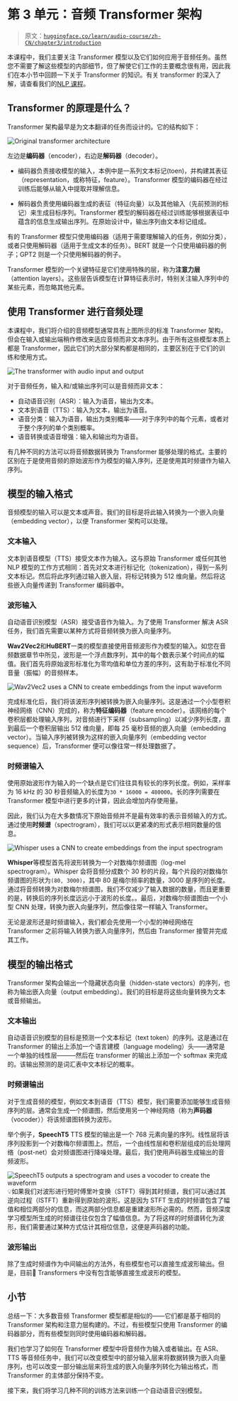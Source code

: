 # 第 3 单元：音频 Transformer 架构

> 原文：[`huggingface.co/learn/audio-course/zh-CN/chapter3/introduction`](https://huggingface.co/learn/audio-course/zh-CN/chapter3/introduction)

            

本课程中，我们主要关注 Transformer 模型以及它们如何应用于音频任务。虽然您不需要了解这些模型的内部细节，但了解使它们工作的主要概念很有用，因此我们在本小节中回顾一下关于 Transformer 的知识。有关 transformer 的深入了解，请查看我们的[NLP 课程](https://huggingface.co/course/chapter1/1)。

## Transformer 的原理是什么？

Transformer 架构最早是为文本翻译的任务而设计的。它的结构如下：

![Original transformer architecture](img/61848bbc9a813497d1f1ac799d9957d7.png)

左边是**编码器**（encoder），右边是**解码器**（decoder）。

*   编码器负责接收模型的输入，本例中是一系列文本标记(toen)，并构建其表征（representation，或称特征，feature）。Transformer 模型的编码器在经过训练后能够从输入中提取并理解信息。

*   解码器负责使用编码器生成的表征（特征向量）以及其他输入（先前预测的标记）来生成目标序列。Transformer 模型的解码器在经过训练能够根据表征中蕴含的信息生成输出序列。在原始设计中，输出序列由文本标记组成。

有的 Transformer 模型只使用编码器（适用于需要理解输入的任务，例如分类），或者只使用解码器（适用于生成文本的任务）。BERT 就是一个只使用编码器的例子；GPT2 则是一个只使用解码器的例子。

Transformer 模型的一个关键特征是它们使用特殊的层，称为**注意力层**（attention layers）。这些层告诉模型在计算特征表示时，特别关注输入序列中的某些元素，而忽略其他元素。

## 使用 Transformer 进行音频处理

本课程中，我们将介绍的音频模型通常具有上图所示的标准 Transformer 架构，但会在输入或输出端稍作修改来适应音频而非文本序列。由于所有这些模型本质上都是 Transformer，因此它们的大部分架构都是相同的，主要区别在于它们的训练和使用方式。

![The transformer with audio input and output](img/7fe7ee052047a58fb3f3e0797a3614d4.png)

对于音频任务，输入和/或输出序列可以是音频而非文本：

*   自动语音识别（ASR）：输入为语音，输出为文本。
*   文本到语音（TTS）：输入为文本，输出为语音。
*   语音分类：输入为语音，输出为类别概率——对于序列中的每个元素，或者对于整个序列的单个类别概率。
*   语音转换或语音增强：输入和输出均为语音。

有几种不同的方法可以将音频数据转换为 Transformer 能够处理的格式。主要的区别在于是使用音频的原始波形作为模型的输入序列，还是使用其时频谱作为输入序列。

## 模型的输入格式

音频模型的输入可以是文本或声音。我们的目标是将此输入转换为一个嵌入向量（embedding vector），以便 Transformer 架构可以处理。

### 文本输入

文本到语音模型（TTS）接受文本作为输入。这与原始 Transformer 或任何其他 NLP 模型的工作方式相同：首先对文本进行标记化（tokenization），得到一系列文本标记。然后将此序列通过输入嵌入层，将标记转换为 512 维向量。然后将这些嵌入向量传递到 Transformer 编码器中。

### 波形输入

自动语音识别模型（ASR）接受语音作为输入。为了使用 Transformer 解决 ASR 任务，我们首先需要以某种方式将音频转换为嵌入向量序列。

**Wav2Vec2**和**HuBERT**一类的模型直接使用音频波形作为模型的输入。如您在音频数据章节中所见，波形是一个浮点数序列，其中的每个数表示某个时间点的幅值。我们首先将原始波形标准化为零均值和单位方差的序列，这有助于标准化不同音量（振幅）的音频样本。

![Wav2Vec2 uses a CNN to create embeddings from the input waveform](img/924a8b07ba604552189c4520f1682df6.png)

完成标准化后，我们将该波形序列被转换为嵌入向量序列。这是通过一个小型卷积神经网络（CNN）完成的，称为**特征编码器**（feature encoder）。该网络的每个卷积层都处理输入序列，对音频进行下采样（subsampling）以减少序列长度，直到最后一个卷积层输出 512 维向量，即每 25 毫秒音频的嵌入向量（embedding vector）。当输入序列被转换为这样的嵌入向量序列（embedding vector sequence）后，Transformer 便可以像往常一样处理数据了。

### 时频谱输入

使用原始波形作为输入的一个缺点是它们往往具有较长的序列长度。例如，采样率为 16 kHz 的 30 秒音频输入的长度为`30 * 16000 = 480000`。长的序列需要在 Transformer 模型中进行更多的计算，因此会增加内存使用量。

因此，我们认为在大多数情况下原始音频并不是最有效率的表示音频输入的方式。通过使用**时频谱**（spectrogram），我们可以以更紧凑的形式表示相同数量的信息。

![Whisper uses a CNN to create embeddings from the input spectrogram](img/0e55e7e9b7898c56756f8fd6eb7aaaca.png)

**Whisper**等模型首先将波形转换为一个对数梅尔频谱图（log-mel spectrogram）。Whisper 会将音频分成数个 30 秒的片段，每个片段的对数梅尔频谱图的形状为`(80, 3000)`，其中 80 是梅尔频率的数量，3000 是序列的长度。通过将音频转换为对数梅尔频谱图，我们不仅减少了输入数据的数量，而且更重要的是，转换后的序列长度远远小于波形的长度。。最后，对数梅尔频谱图由一个小型 CNN 处理，转换为嵌入向量序列，然后像往常一样输入 Transformer。

无论是波形还是时频谱输入，我们都会先使用一个小型的神经网络在 Transformer 之前将输入转换为嵌入向量序列，然后由 Transformer 接管并完成其工作。

## 模型的输出格式

Transformer 架构会输出一个隐藏状态向量（hidden-state vectors）的序列，也称为输出嵌入向量（output embedding）。我们的目标是将这些向量转换为文本或音频输出。

### 文本输出

自动语音识别模型的目标是预测一个文本标记（text token）的序列。这是通过在 Transformer 的输出上添加一个语言建模（language modeling）头——通常是一个单独的线性层———然后在 transformer 的输出上添加一个 softmax 来完成的。该输出预测的是词汇表中文本标记的概率。

### 时频谱输出

对于生成音频的模型，例如文本到语音（TTS）模型，我们需要添加能够生成音频序列的层。通常会生成一个频谱图，然后使用另一个神经网络（称为**声码器**（vocoder））将该频谱图转换为波形。

举个例子，**SpeechT5** TTS 模型的输出是一个 768 元素向量的序列。线性层将该序列投影到一个对数梅尔频谱图上。然后，一个由线性层和卷积层组成的后处理网络（post-net）会对频谱图进行降噪处理。最后，我们使用声码器生成输出的音频波形。

![SpeechT5 outputs a spectrogram and uses a vocoder to create the waveform](img/916b262f0e29723376eba608eeceffe7.png)💡如果我们对波形进行短时傅里叶变换（STFT）得到其时频谱，我们可以通过其逆向过程（ISTFT）重新得到原始的波形。这是因为 STFT 生成的时频谱包含了幅值和相位两部分的信息，而这两部分信息都是重建波形所必需的。然而，音频深度学习模型所生成的时频谱往往仅包含了幅值信息。为了将这样的时频谱转化为波形，我们需要通过某种方式估计其相位信息，这便是声码器的功能。

### 波形输出

除了生成时频谱作为中间输出的方法外，有些模型也可以直接生成波形输出。但是，目前🤗 Transformers 中没有包含能够直接生成波形的模型。

## 小节

总结一下：大多数音频 Transformer 模型都是相似的——它们都是基于相同的 Transformer 架构和注意力层构建的。不过，有些模型只使用 Transformer 的编码器部分，而有些模型则同时使用编码器和解码器。

我们也学习了如何在 Transformer 模型中将音频作为输入或者输出。在 ASR、TTS 等音频任务中，我们可以改变模型中的部分输入层来将数据转换为嵌入向量序列，也可以改变一部分输出层来将生成的嵌入向量序列转化为输出格式，而 Transformer 的主体部分保持不变。

接下来，我们将学习几种不同的训练方法来训练一个自动语音识别模型。